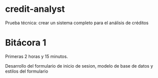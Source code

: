 # credit-analyst
Prueba técnica: crear un sistema completo para el análisis de créditos

# Bitácora 1
Primeras 2 horas y 15 minutos.

Desarrollo del formulario de inicio de sesion, modelo de base de datos y estilos del formulario

